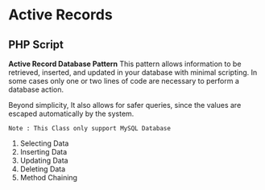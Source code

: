 Active Records
===

PHP Script
---

**Active Record Database Pattern**
This pattern allows information to be retrieved, inserted, and updated in your database with minimal scripting. In some cases only one or two lines of code are necessary to perform a database action.

Beyond simplicity, It also allows for safer queries, since the values are escaped automatically by the system.

`Note : This Class only support MySQL Database`

1. Selecting Data
2. Inserting Data
3. Updating Data
4. Deleting Data
5. Method Chaining
